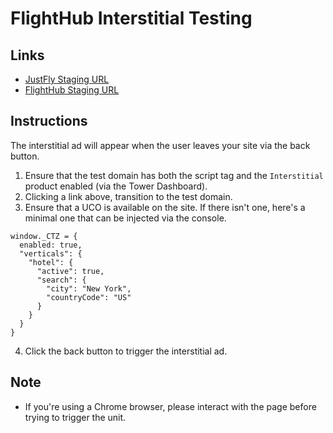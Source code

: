 # FlightHub Interstitial Testing
## Links
* <a href="http://staging17.justfly.com/">JustFly Staging URL</a>
* <a href="http://staging17.flighthub.com/">FlightHub Staging URL</a>

## Instructions
The interstitial ad will appear when the user leaves your site via the back button.

1. Ensure that the test domain has both the script tag and the `Interstitial` product enabled (via the Tower Dashboard).
2. Clicking a link above, transition to the test domain.
3. Ensure that a UCO is available on the site. If there isn't one, here's a minimal one that can be injected via the console.

```
window._CTZ = {
  enabled: true,
  "verticals": {
    "hotel": {
      "active": true,
      "search": {
        "city": "New York",
        "countryCode": "US"
      }
    }
  }
}
```
4. Click the back button to trigger the interstitial ad.

## Note
- If you're using a Chrome browser, please interact with the page before trying to trigger the unit.
